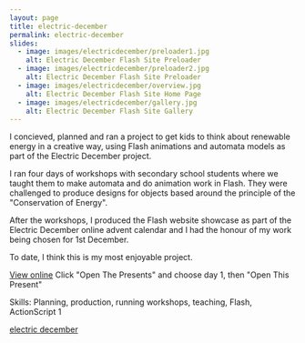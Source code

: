 ```yaml
---
layout: page
title: electric-december
permalink: electric-december
slides:
  - image: images/electricdecember/preloader1.jpg
    alt: Electric December Flash Site Preloader
  - image: images/electricdecember/preloader2.jpg
    alt: Electric December Flash Site Preloader
  - image: images/electricdecember/overview.jpg
    alt: Electric December Flash Site Home Page
  - image: images/electricdecember/gallery.jpg
    alt: Electric December Flash Site Gallery
---
```

<p>I concieved, planned and ran a project to get kids to think about renewable energy in a creative way, using Flash animations and automata models as part of the Electric December project.</p>
<p>I ran four days of workshops with secondary school students where we taught them to make automata and do animation work in Flash. They were challenged to produce designs for objects based around the principle of the &quot;Conservation of Energy&quot;.</p>
<p>After the workshops, I produced the Flash website showcase as part of the Electric December online advent calendar and I had the honour of my work being chosen for 1st December. </p>
<p>To date, I think this is my most enjoyable project.</p>
<p><a href="http://www.electricdecember.org/04/">View online</a> Click &quot;Open The Presents&quot; and choose day 1, then &quot;Open This Present&quot; </p>
<p>Skills: Planning, production, running workshops, teaching, Flash, ActionScript 1</p>
<p><a href="http://electricdecember.org/">electric december</a> </p>
